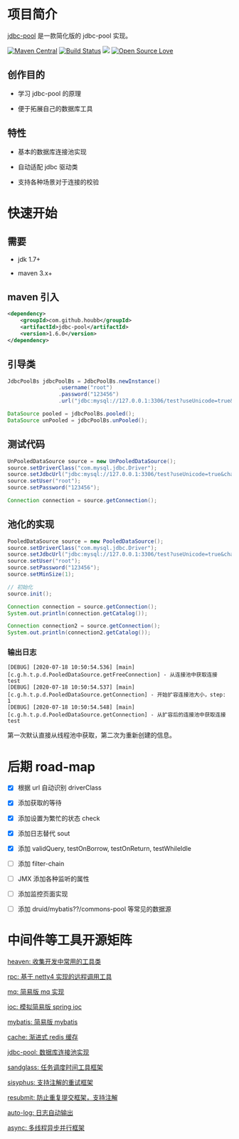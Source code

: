 # 项目简介

[jdbc-pool](https://github.com/houbb/jdbc-pool) 是一款简化版的 jdbc-pool 实现。

[![Maven Central](https://maven-badges.herokuapp.com/maven-central/com.github.houbb/jdbc-pool/badge.svg)](http://mvnrepository.com/artifact/com.github.houbb/jdbc-pool)
[![Build Status](https://www.travis-ci.org/houbb/jdbc-pool.svg?branch=master)](https://www.travis-ci.org/houbb/jdbc-pool?branch=master)
[![](https://img.shields.io/badge/license-Apache2-FF0080.svg)](https://github.com/houbb/jdbc-pool/blob/master/LICENSE.txt)
[![Open Source Love](https://badges.frapsoft.com/os/v2/open-source.svg?v=103)](https://github.com/houbb/jdbc-pool)

## 创作目的

- 学习 jdbc-pool 的原理

- 便于拓展自己的数据库工具

## 特性

- 基本的数据库连接池实现

- 自动适配 jdbc 驱动类

- 支持各种场景对于连接的校验

# 快速开始

## 需要

- jdk 1.7+

- maven 3.x+

## maven 引入

```xml
<dependency>
    <groupId>com.github.houbb</groupId>
    <artifactId>jdbc-pool</artifactId>
    <version>1.6.0</version>
</dependency>
```

## 引导类

```java
JdbcPoolBs jdbcPoolBs = JdbcPoolBs.newInstance()
                .username("root")
                .password("123456")
                .url("jdbc:mysql://127.0.0.1:3306/test?useUnicode=true&characterEncoding=utf-8");

DataSource pooled = jdbcPoolBs.pooled();
DataSource unPooled = jdbcPoolBs.unPooled();
```

## 测试代码

```java
UnPooledDataSource source = new UnPooledDataSource();
source.setDriverClass("com.mysql.jdbc.Driver");
source.setJdbcUrl("jdbc:mysql://127.0.0.1:3306/test?useUnicode=true&characterEncoding=utf-8");
source.setUser("root");
source.setPassword("123456");

Connection connection = source.getConnection();
```

## 池化的实现

```java
PooledDataSource source = new PooledDataSource();
source.setDriverClass("com.mysql.jdbc.Driver");
source.setJdbcUrl("jdbc:mysql://127.0.0.1:3306/test?useUnicode=true&characterEncoding=utf-8");
source.setUser("root");
source.setPassword("123456");
source.setMinSize(1);

// 初始化
source.init();

Connection connection = source.getConnection();
System.out.println(connection.getCatalog());

Connection connection2 = source.getConnection();
System.out.println(connection2.getCatalog());
```

### 输出日志

```
[DEBUG] [2020-07-18 10:50:54.536] [main] [c.g.h.t.p.d.PooledDataSource.getFreeConnection] - 从连接池中获取连接
test
[DEBUG] [2020-07-18 10:50:54.537] [main] [c.g.h.t.p.d.PooledDataSource.getConnection] - 开始扩容连接池大小，step: 1
[DEBUG] [2020-07-18 10:50:54.548] [main] [c.g.h.t.p.d.PooledDataSource.getConnection] - 从扩容后的连接池中获取连接
test
```

第一次默认直接从线程池中获取，第二次为重新创建的信息。

# 后期 road-map

- [x] 根据 url 自动识别 driverClass

- [x] 添加获取的等待

- [x] 添加设置为繁忙的状态 check

- [x] 添加日志替代 sout

- [x] 添加 validQuery, testOnBorrow, testOnReturn, testWhileIdle

- [ ] 添加 filter-chain

- [ ] JMX 添加各种监听的属性

- [ ] 添加监控页面实现

- [ ] 添加 druid/mybatis??/commons-pool 等常见的数据源

# 中间件等工具开源矩阵

[heaven: 收集开发中常用的工具类](https://github.com/houbb/heaven)

[rpc: 基于 netty4 实现的远程调用工具](https://github.com/houbb/rpc)

[mq: 简易版 mq 实现](https://github.com/houbb/mq)

[ioc: 模拟简易版 spring ioc](https://github.com/houbb/ioc)

[mybatis: 简易版 mybatis](https://github.com/houbb/mybatis)

[cache: 渐进式 redis 缓存](https://github.com/houbb/cache)

[jdbc-pool: 数据库连接池实现](https://github.com/houbb/jdbc-pool)

[sandglass: 任务调度时间工具框架](https://github.com/houbb/sandglass)

[sisyphus: 支持注解的重试框架](https://github.com/houbb/sisyphus)

[resubmit: 防止重复提交框架，支持注解](https://github.com/houbb/resubmit)

[auto-log: 日志自动输出](https://github.com/houbb/auto-log)

[async: 多线程异步并行框架](https://github.com/houbb/async)

